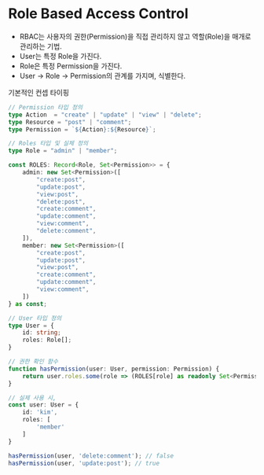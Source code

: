 # Role Based Access Control

- RBAC는 사용자의 권한(Permission)을 직접 관리하지 않고 역할(Role)을 매개로 관리하는 기법.
- User는 특정 Role을 가진다.
- Role은 특정 Permission을 가진다.
- User -> Role -> Permission의 관계를 가지며, 식별한다.

기본적인 컨셉 타이핑

```ts
// Permission 타입 정의
type Action  = "create" | "update" | "view" | "delete";
type Resource = "post" | "comment";
type Permission = `${Action}:${Resource}`;

// Roles 타입 및 실체 정의
type Role = "admin" | "member";

const ROLES: Record<Role, Set<Permission>> = {
    admin: new Set<Permission>([
        "create:post",
        "update:post",
        "view:post",
        "delete:post",
        "create:comment",
        "update:comment",
        "view:comment",
        "delete:comment",
    ]),
    member: new Set<Permission>([
        "create:post",
        "update:post",
        "view:post",
        "create:comment",
        "update:comment",
        "view:comment",
    ])
} as const;

// User 타입 정의
type User = {
    id: string;
    roles: Role[];
}

// 권한 확인 함수
function hasPermission(user: User, permission: Permission) {
    return user.roles.some(role => (ROLES[role] as readonly Set<Permission>).has(permission));
}

// 실제 사용 시,
const user: User = {
    id: 'kim',
    roles: [
        'member'
    ]
}

hasPermission(user, 'delete:comment'); // false
hasPermission(user, 'update:post'); // true
```